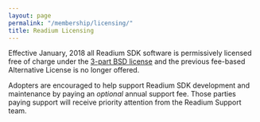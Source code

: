 ```yaml
---
layout: page
permalink: "/membership/licensing/"
title: Readium Licensing
---
```

Effective January, 2018 all Readium SDK software is permissively licensed free of charge under the [3-part BSD license](https://github.com/readium/readium.github.io/blob/master/license.txt) and the previous fee-based Alternative License is no longer offered. 

Adopters are encouraged to help support Readium SDK development and maintenance by paying an _optional_ annual support fee. Those parties paying support will receive priority attention from the Readium Support team.